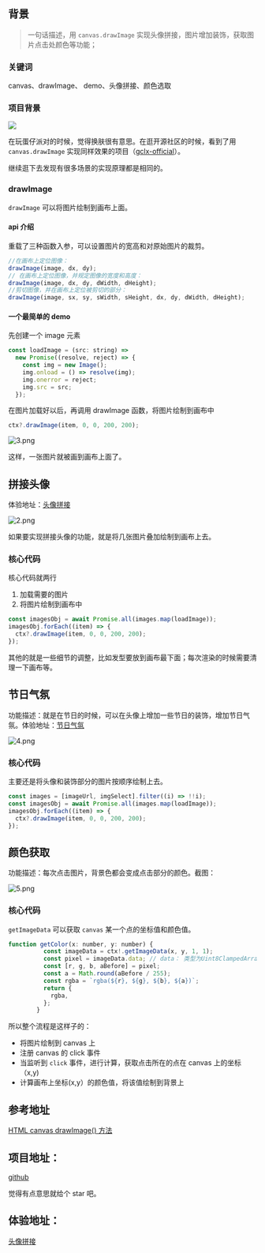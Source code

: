 ## 背景

> 一句话描述，用 `canvas.drawImage` 实现头像拼接，图片增加装饰，获取图片点击处颜色等功能；

### 关键词

canvas、drawImage、 demo、头像拼接、颜色选取

### 项目背景

![](https://game.mhcdkey.com/picture/wenda/20230213/nsz1dfmd3t2.jpg)

在玩蛋仔派对的时候，觉得换肤很有意思。在逛开源社区的时候，看到了用 `canvas.drawImage` 实现同样效果的项目（[gclx-official](https://github.com/lxdao-official/gclx-official)）。

继续逛下去发现有很多场景的实现原理都是相同的。

### drawImage

`drawImage` 可以将图片绘制到画布上面。

#### api 介绍

重载了三种函数入参，可以设置图片的宽高和对原始图片的裁剪。

```js
//在画布上定位图像：
drawImage(image, dx, dy);
// 在画布上定位图像，并规定图像的宽度和高度：
drawImage(image, dx, dy, dWidth, dHeight);
//剪切图像，并在画布上定位被剪切的部分：
drawImage(image, sx, sy, sWidth, sHeight, dx, dy, dWidth, dHeight);
```

#### 一个最简单的 demo

先创建一个 image 元素

```js
const loadImage = (src: string) =>
  new Promise((resolve, reject) => {
    const img = new Image();
    img.onload = () => resolve(img);
    img.onerror = reject;
    img.src = src;
  });
```

在图片加载好以后，再调用 drawImage 函数，将图片绘制到画布中

```js
ctx?.drawImage(item, 0, 0, 200, 200);
```

![3.png](https://p3-juejin.byteimg.com/tos-cn-i-k3u1fbpfcp/be07ab2e74434956b7a66ceb943c1733~tplv-k3u1fbpfcp-watermark.image?)

这样，一张图片就被画到画布上面了。

## 拼接头像

体验地址：[头像拼接](https://mamumu123.github.io/img-generate/)

![2.png](https://p1-juejin.byteimg.com/tos-cn-i-k3u1fbpfcp/151cfb84e899446d96862ed1d83b8985~tplv-k3u1fbpfcp-watermark.image?)

如果要实现拼接头像的功能，就是将几张图片叠加绘制到画布上去。

### 核心代码

核心代码就两行

1. 加载需要的图片
2. 将图片绘制到画布中

```js
const imagesObj = await Promise.all(images.map(loadImage));
imagesObj.forEach((item) => {
  ctx?.drawImage(item, 0, 0, 200, 200);
});
```

其他的就是一些细节的调整，比如发型要放到画布最下面；每次渲染的时候需要清理一下画布等。

## 节日气氛

功能描述：就是在节日的时候，可以在头像上增加一些节日的装饰，增加节日气氛。体验地址：[节日气氛](https://mamumu123.github.io/img-generate/flower)

![4.png](https://p3-juejin.byteimg.com/tos-cn-i-k3u1fbpfcp/0b00291bb54f4874a404c6e1b36499fa~tplv-k3u1fbpfcp-watermark.image?)

### 核心代码

主要还是将头像和装饰部分的图片按顺序绘制上去。

```js
const images = [imageUrl, imgSelect].filter((i) => !!i);
const imagesObj = await Promise.all(images.map(loadImage));
imagesObj.forEach((item) => {
  ctx?.drawImage(item, 0, 0, 200, 200);
});
```

## 颜色获取

功能描述：每次点击图片，背景色都会变成点击部分的颜色。截图：

![5.png](https://p1-juejin.byteimg.com/tos-cn-i-k3u1fbpfcp/341742877df14192a6b242af8dcc9a56~tplv-k3u1fbpfcp-watermark.image?)

### 核心代码

`getImageData` 可以获取 `canvas` 某一个点的坐标值和颜色值。

```js
function getColor(x: number, y: number) {
          const imageData = ctx!.getImageData(x, y, 1, 1);
          const pixel = imageData.data; // data： 类型为Uint8ClampedArray的一维数组，每四个数组元素代表了一个像素点的RGBA信息，每个元素数值介于0~255
          const [r, g, b, aBefore] = pixel;
          const a = Math.round(aBefore / 255);
          const rgba = `rgba(${r}, ${g}, ${b}, ${a})`;
          return {
            rgba,
          };
        }
```

所以整个流程是这样子的：

- 将图片绘制到 canvas 上
- 注册 canvas 的 click 事件
- 当监听到 `click` 事件，进行计算，获取点击所在的点在 canvas 上的坐标（x,y)
- 计算画布上坐标(x,y）的颜色值，将该值绘制到背景上

## 参考地址

[HTML canvas drawImage() 方法](https://www.runoob.com/tags/canvas-drawimage.html)

## 项目地址：

[github](https://github.com/mamumu123/img-generate)

觉得有点意思就给个 star 吧。

## 体验地址：

[头像拼接](https://mamumu123.github.io/img-generate/)
